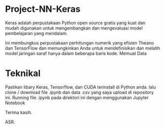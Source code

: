 # Project-NN-Keras

Keras adalah perpustakaan Python open source gratis yang kuat dan mudah digunakan untuk mengembangkan dan mengevaluasi model pembelajaran yang mendalam.

Ini membungkus perpustakaan perhitungan numerik yang efisien Theano dan TensorFlow dan memungkinkan Anda untuk mendefinisikan dan melatih model jaringan saraf hanya dalam beberapa baris kode.
Memuat Data

# Teknikal
Pastikan libary Keras, Tensorflow, dan CUDA terinstall di Python anda.
lalu clone / download file .ipynb dan data .csv yang saya upload di repository ini.
Running file .ipynb pada direktori ini dengan menggunakan Jupyter Notebook

Terima kasih.

ASR.
